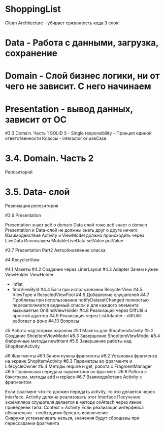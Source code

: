 # ShoppingList

Clean Architecture - убирает связанность кода
3 слоя!
# Data - Работа с данными, загрузка, сохранение
# Domain - Слой бизнес логики, ни от чего не зависит. С него начинаем
# Presentation - вывод данных, зависит от ОС

#3.3 Domain. Часть 1
SOLID
S - Single responsibility - Принцип единой ответственности
Классы - interactor or useCase

# 3.4. Domain. Часть 2
Репозиторий

# 3.5. Data- слой
Реализация репозитория

#3.6 Presentation

Presentation знает всё о domain
Data слой тоже всё знает о domain
Presentation и Data-слой не должны знать друг о друге ничего
Взаимодействие Activity и ViewModel должно происходить через LiveData
Используем MutableLiveData setValue putValue

#3.7 Presentation Part2 Автообновление списка

#4 RecyclerView

#4.1 Макеты 
#4.2 Создание через LinerLayout
#4.3 Adapter Зачем нужен ViewHolder
ViewHolder
- inflat
- findViewById
#4.4 Баги при использовании RecyclerView
#4.5 ViewType и RecycledViewPool
#4.6 Добавление слушателей
#4.7 Проблемы при использовании notifyDatasetChanged
  полностью перезаполняется видимый список и для каждого элемента вызываетмя OnBindViewHolder
#4.8 Реализация через DiffUtil и простой адаптер
#4.9 Реализация через ListAdapter - diffUtill работает в фоне
#4.10 Вопросы


#5 Работа над вторым экраном
#5.1 Макеты для ShopItemActivity
#5.2 Создание ShopItemViewModel
#5.3 Завершение ShopItemViewModel
#5.4 Фабричные методы newIntent
#5.5 Завершение работы над ShopItemActivity
  
  
#6 Фрагменты
#6.1 Зачем нужны фрагменты
#6.2 Установка фрагмента на экране ShopItemActivity
#6.3 Параметры во фрагменте и LifecycleOwner
#6.4 Методы require и get, работа с FragmentManager
#6.5 Правильная передача параметров во фрагмент
#6.6 Работа с бэкстэком, методы add и replace
#6.7 Взаимодействие Activity с фрагментом

Если фрагмент что-то должен передать activity, то это делается через Interface. 
Activity должна реализовать этот Interface
Получение экземпляра слушателя делается в методе onAttach через явное приведенеи типа. 
Context = Activity
Если реализация интерфейса обязательно - необходимо бросать исключение  
Снаружи устанавливать нельзя, значения будут сброшены при пересоздании фрагмента

